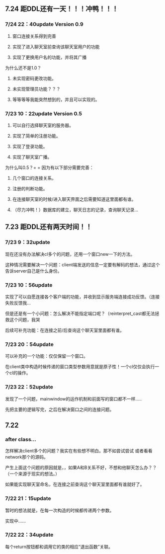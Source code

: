 ## 7.24 距DDL还有一天！！！冲鸭！！！

### 7/24 22：40update Version 0.9

1. 窗口连接关系得到完善

2. 实现了进入聊天室前查询该聊天室用户的功能

3. 实现了更换用户名的功能，并将其广播

为什么还不是1.0？

1. 未实现密码更改功能。

2. 未实现管理员功能？？？

3. 等等等等我能突然想到的，并且可以实现的。

### 7/23 10：22update Version 0.5

1. 可以自行选择聊天室的服务器。

2. 实现了简单的注册功能。

3. 实现了登录功能。

4. 实现了聊天室广播。

为什么叫0.5？= = 因为有以下部分需要完善：

1. 几个窗口的连接关系。

2. 注册的判断功能。

3. 在连接聊天室的时候/进入聊天界面之后需要知道这里面都有谁。

4. （尽力冲鸭！）数据库的建立，聊天日志的记录，查询聊天记录...

## 7.23 距DDL还有两天时间！！

### 7/23 9：32update

现在还没有办法解决cl多个的问题，还用一个窗口new一下的方法。

这种情况需要解决一个问题：client端发送的信息一定要有解码的想法，通过这个告诉server自己是什么身份。

### 7/23 10：56update

实现了可以自愿连接各个客户端的功能，并收到显示服务端连接成功反馈。（连接失败反馈我...

但是还是有一个小问题：怎么解决不能指定端口呢？（reinterpret_cast都无法拯救这个问题，我哭

后续可补充功能：在连接之前/后查询这个聊天室里面都有谁。

### 7/23 20：54update

可以补充的一个功能：仅仅保留一个窗口。

在client类中构造时候传递的窗口类型参数用意就是原子性！一个cl仅仅会执行一个cl的操作。

### 7/23 22：52update

发现了一个问题，mainwindow的运作机制和前面写的窗口都不一样.....

先把主要的逻辑写完，之后在解决窗口之间的连接问题。

## 7.22

### after class...

怎样解决client多个的问题？我实在有些想不明白。那不如尝试尝试
或者看看network那个的源码。

产生上面这个问题的原因就是，，如果A和B关系不好，不想和他聊天怎么办？？（一个来源于现实的想法。）

如果能实现聊天室命名，在连接之前查询这个聊天室里面都有谁就好了。

### 7/22 21：15update

暂时的想法就是，在每一次构造的时候都传递两个参数。

实现中......

### 7/22 22：34update

每个return按钮都和调用它的类的相应“退出函数”关联。